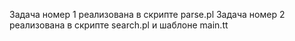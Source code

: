 Задача номер 1 реализована в скрипте parse.pl
Задача номер 2 реализована в скрипте search.pl и шаблоне main.tt